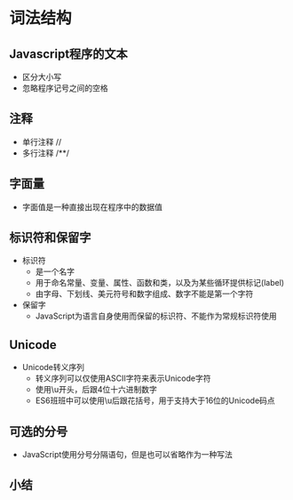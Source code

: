 # 词法结构

## Javascript程序的文本
- 区分大小写
- 忽略程序记号之间的空格

## 注释
- 单行注释 //
- 多行注释 /**/

## 字面量
- 字面值是一种直接出现在程序中的数据值

## 标识符和保留字
- 标识符
    - 是一个名字
    - 用于命名常量、变量、属性、函数和类，以及为某些循环提供标记(label)
    - 由字母、下划线、美元符号和数字组成、数字不能是第一个字符
- 保留字
    - JavaScript为语言自身使用而保留的标识符、不能作为常规标识符使用
## Unicode
- Unicode转义序列
    - 转义序列可以仅使用ASCII字符来表示Unicode字符
    - 使用\u开头，后跟4位十六进制数字
    - ES6班班中可以使用\u后跟花括号，用于支持大于16位的Unicode码点

## 可选的分号
- JavaScript使用分号分隔语句，但是也可以省略作为一种写法
## 小结